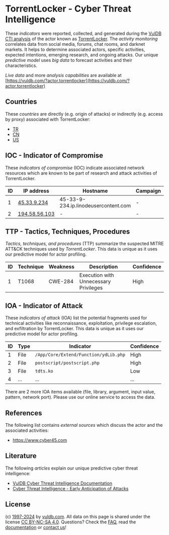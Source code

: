 # TorrentLocker - Cyber Threat Intelligence

These _indicators_ were reported, collected, and generated during the [VulDB CTI analysis](https://vuldb.com/?kb.cti) of the actor known as [TorrentLocker](https://vuldb.com/?actor.torrentlocker). The _activity monitoring_ correlates data from social media, forums, chat rooms, and darknet markets. It helps to determine associated actors, specific activities, expected intentions, emerging research, and ongoing attacks. Our unique _predictive model_ uses _big data_ to forecast activities and their characteristics.

_Live data_ and more _analysis capabilities_ are available at [https://vuldb.com/?actor.torrentlocker](https://vuldb.com/?actor.torrentlocker)

## Countries

These _countries_ are directly (e.g. origin of attacks) or indirectly (e.g. access by proxy) associated with TorrentLocker:

* [TR](https://vuldb.com/?country.tr)
* [CN](https://vuldb.com/?country.cn)
* [US](https://vuldb.com/?country.us)

## IOC - Indicator of Compromise

These _indicators of compromise_ (IOC) indicate associated network resources which are known to be part of research and attack activities of TorrentLocker.

ID | IP address | Hostname | Campaign | Confidence
-- | ---------- | -------- | -------- | ----------
1 | [45.33.9.234](https://vuldb.com/?ip.45.33.9.234) | 45-33-9-234.ip.linodeusercontent.com | - | High
2 | [194.58.56.103](https://vuldb.com/?ip.194.58.56.103) | - | - | High

## TTP - Tactics, Techniques, Procedures

_Tactics, techniques, and procedures_ (TTP) summarize the suspected MITRE ATT&CK techniques used by _TorrentLocker_. This data is unique as it uses our predictive model for actor profiling.

ID | Technique | Weakness | Description | Confidence
-- | --------- | -------- | ----------- | ----------
1 | T1068 | CWE-284 | Execution with Unnecessary Privileges | High

## IOA - Indicator of Attack

These _indicators of attack_ (IOA) list the potential fragments used for technical activities like reconnaissance, exploitation, privilege escalation, and exfiltration by TorrentLocker. This data is unique as it uses our predictive model for actor profiling.

ID | Type | Indicator | Confidence
-- | ---- | --------- | ----------
1 | File | `/App/Core/Extend/Function/ydLib.php` | High
2 | File | `postscript/postscript.php` | High
3 | File | `tdts.ko` | Low
4 | ... | ... | ...

There are 2 more IOA items available (file, library, argument, input value, pattern, network port). Please use our online service to access the data.

## References

The following list contains _external sources_ which discuss the actor and the associated activities:

* https://www.cyber45.com

## Literature

The following _articles_ explain our unique predictive cyber threat intelligence:

* [VulDB Cyber Threat Intelligence Documentation](https://vuldb.com/?kb.cti)
* [Cyber Threat Intelligence - Early Anticipation of Attacks](https://www.scip.ch/en/?labs.20201022)

## License

(c) [1997-2024](https://vuldb.com/?kb.changelog) by [vuldb.com](https://vuldb.com/?kb.about). All data on this page is shared under the license [CC BY-NC-SA 4.0](https://creativecommons.org/licenses/by-nc-sa/4.0/). Questions? Check the [FAQ](https://vuldb.com/?kb.faq), read the [documentation](https://vuldb.com/?kb) or [contact us](https://vuldb.com/?contact)!
